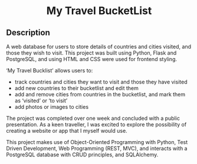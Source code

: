 <h1 align="center">My Travel BucketList</h1> 

## Description
A web database for users to store details of countries and cities visited, and those they wish to visit.
This project was built using Python, Flask and PostgreSQL, and using HTML and CSS were used for frontend styling.

‘My Travel Bucklist’ allows users to:
- track countries and cities they want to visit and those they have visited
- add new countries to their bucketlist and edit them
- add and remove cities from countries in the bucketlist, and mark them as ‘visited’ or ‘to visit’
- add photos or images to cities

The project was completed over one week and concluded with a public presentation. As a keen traveller, I was excited to explore the possibility of creating a website or app that I myself would use.

This project makes use of Object-Oriented Programming with Python, Test Driven Development, Web Programming (REST, MVC), and interacts with a PostgreSQL database with CRUD principles, and SQLAlchemy.


<!-- you should add a readme, it should contain the following -->
<!-- 1. context to the program, what is this, when did you do it, what are the technoglies used/what is needed to run the app-->
<!-- 2. some screen shots of the app, even better a youtube video, even even better host it online but that's like a whole project of it's own -->
<!-- 3. a _STEP_ by _STEP_ guide on how to get the app running-->
<!-- 4. add a seed  file so if someone wants to checkout your app they have some data to work with-->
